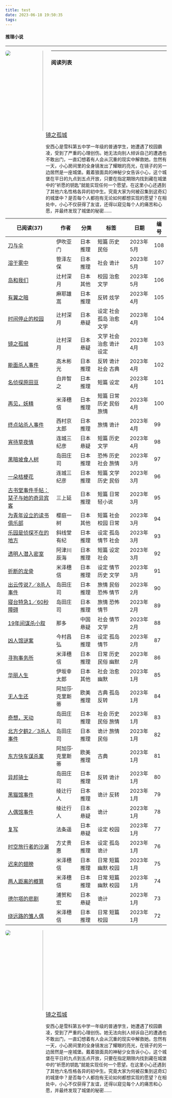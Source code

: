 ```yaml
---
title: test
date: 2023-06-18 19:50:35
tags:
---
```



#### 推理小说
---

<html>
    <head> 
        <style> 
        .content { 
            background: white; 
        } 
        </style> 
        <style> 
        img  {
            border: 0px solid transparent;
            border-radius: 5px;
        }
        </style> 
    </head>
    <body>
        <div style="float:left; width: 20%;height: auto">
            <img src="../Attachment/Library/Seventh.jpg"/>
        </div>
        <div style="width:10px;height:250px;border-left:2.5px solid #ccc;float:left;margin-left:15px;margin-right:15px">
        </div>
        <div style="float:right; width: 75%; height: auto">
            <Big><a href="https://book.douban.com/subject/34907839">镜之孤城</a></Big> 
            <p>安西心是雪科第五中学一年级的普通学生，她遭遇了校园霸凌，受到了严重的心理创伤。她无法向别人倾诉自己的遭遇也不敢出门，一直幻想着有人会从沉重的现实中解救她。忽然有一天，小心房间里的全身镜发出了耀眼的亮光，在镜子的另一边居然是一座城堡。戴着狼面具的神秘少女告诉小心，这个城堡在平日的九点到五点开放，只要在指定期限内找到藏在城堡中的“祈愿的钥匙”就能实现任何一个愿望。在这里小心还遇到了其他六名性格各异的初中生。究竟大家为何被召集到这奇幻的城堡中？是否每个人都抱有无论如何都想实现的愿望？在相处中，小心不仅获得了友谊，还得以窥见每个人的痛苦和心愿，并最终发现了城堡的秘密……
            </p>
        </div>
    </body>
</html>

----

### 阅读列表

| 已阅读(37)                                              | 作者       | 分类    | 标签             | 日期      | 编号  |
| ---------------------------------------------------- | -------- | ----- | -------------- | ------- | --- |
| [刀与伞](https://book.douban.com/subject/36187796/)     | 伊吹亚门     | 日本 推理 | 短篇 历史 民俗       | 2023年5月 | 108 |
| [溶于雾中](https://book.douban.com/subject/36194208/)    | 笹泽左保     | 日本 推理 | 社会 诡计          | 2023年5月 | 107 |
| [岛和我们](https://book.douban.com/subject/26277997/)    | 辻村深月     | 日本 其他 | 校园 治愈 文学       | 2023年5月 | 106 |
| [有翼之暗](https://book.douban.com/subject/25892396/)    | 麻耶雄嵩     | 日本 推理 | 反转 炫学          | 2023年4月 | 105 |
| [时间停止的校园](https://book.douban.com/subject/26613047/) | 辻村深月     | 日本 悬疑 | 设定 社会 孤岛 治愈 文学 | 2023年4月 | 104 |
| [镜之孤城](https://book.douban.com/subject/34907839/)    | 辻村深月     | 日本 悬疑 | 文学 社会 治愈 诡计 设定 | 2023年4月 | 103 |
| [能面杀人事件](undefined)                                  | 高木彬光     | 日本 推理 | 反转 诡计 社会 古典    | 2023年4月 | 102 |
| [名侦探原田亘](undefined)                                  | 白井智之     | 日本 推理 | 短篇 设定          | 2023年4月 | 101 |
| [再见，妖精](undefined)                                   | 米泽穗信     | 日本 推理 | 短篇 日常 历史 民俗 旅情 | 2023年4月 | 100 |
| [终点站杀人事件](undefined)                                 | 西村京太郎    | 日本 推理 | 旅情 诡计          | 2023年4月 | 99  |
| [宵待草夜情](undefined)                                   | 连城三纪彦    | 日本 悬疑 | 短篇 历史 文学       | 2023年4月 | 98  |
| [黑暗坡食人树](undefined)                                  | 岛田庄司     | 日本 推理 | 恐怖 历史 社会 旅情    | 2023年3月 | 97  |
| [一朵桔梗花](undefined)                                   | 连城三纪彦    | 日本 推理 | 短篇 文学 历史 民俗    | 2023年3月 | 96  |
| [古书堂事件手帖：栞子与她的奇异宾客](undefined)                       | 三上延      | 日本 推理 | 短篇 日常 轻小说      | 2023年3月 | 95  |
| [为青年设立的读书俱乐部](undefined)                             | 樱庭一树     | 日本 其他 | 短篇 社会 校园 日常    | 2023年3月 | 94  |
| [乐园是侦探不在的地方](undefined)                              | 斜线堂有纪    | 日本 推理 | 设定 孤岛 情节 社会    | 2023年3月 | 93  |
| [透明人潜入密室](undefined)                                 | 阿津川辰海    | 日本 推理 | 短篇 设定 社会       | 2023年3月 | 92  |
| [折断的龙骨](undefined)                                   | 米泽穗信     | 日本 推理 | 设定 情节 历史 文学    | 2023年3月 | 91  |
| [出云传说7／8杀人事件](undefined)                             | 岛田庄司     | 日本 推理 | 旅情 民俗 恐怖 情节    | 2023年2月 | 90  |
| [寝台特急1／60秒障碍](undefined)                             | 岛田庄司     | 日本 推理 | 旅情 恐怖 情节       | 2023年2月 | 89  |
| [19年间谋杀小叙](https://book.douban.com/subject/30237176) | 那多       | 中国 悬疑 | 社会 情节 文学       | 2023年2月 | 88  |
| [凶人馆谜案](undefined)                                   | 今村昌弘     | 日本 推理 | 设定 孤岛 情节       | 2023年2月 | 87  |
| [寻狗事务所](undefined)                                   | 米泽穗信     | 日本 推理 | 日常 历史 民俗 幽默    | 2023年2月 | 86  |
| [华丽人生](undefined)                                    | 伊坂幸太郎    | 日本 其他 | 社会 治愈 幽默       | 2023年1月 | 85  |
| [无人生还](undefined)                                    | 阿加莎·克里斯蒂 | 欧美 推理 | 古典 孤岛 反转       | 2023年1月 | 84  |
| [奇想，天动](undefined)                                   | 岛田庄司     | 日本 推理 | 社会 历史 民俗 旅情    | 2023年1月 | 83  |
| [北方夕鹤2／3杀人事件](undefined)                             | 岛田庄司     | 日本 推理 | 诡计 旅情 民俗       | 2023年1月 | 82  |
| [东方快车谋杀案](undefined)                                 | 阿加莎·克里斯蒂 | 欧美 推理 | 古典             | 2023年1月 | 81  |
| [异邦骑士](undefined)                                    | 岛田庄司     | 日本 推理 | 反转 诡计          | 2023年1月 | 80  |
| [黑猫馆事件](undefined)                                   | 绫辻行人     | 日本 推理 | 诡计 反转          | 2023年1月 | 79  |
| [人偶馆事件](undefined)                                   | 绫辻行人     | 日本 悬疑 | 诡计             | 2023年1月 | 78  |
| [复写](undefined)                                      | 法条遥      | 日本 悬疑 | 设定 校园          | 2023年1月 | 77  |
| [时空旅行者的沙漏](undefined)                                | 方丈贵惠     | 日本 推理 | 设定 孤岛 诡计       | 2023年1月 | 76  |
| [迟来的翅膀](undefined)                                   | 米泽穗信     | 日本 推理 | 日常 短篇 幽默 校园    | 2023年1月 | 75  |
| [两人距离的概算](undefined)                                 | 米泽穗信     | 日本 推理 | 日常 短篇 幽默 校园    | 2023年1月 | 74  |
| [德尔塔的悲剧](undefined)                                  | 浦贺和宏     | 日本 悬疑 | 诡计             | 2023年1月 | 73  |
| [绕远路的雏人偶](undefined)                                 | 米泽穗信     | 日本 推理 | 日常 短篇 校园       | 2023年1月 | 72  |





<body>
    <div style="float:left; width: 20%;">
        <img src="../Attachment/Library/Seventh.jpg"/>
    </div>
    <div style="width:10px;height:250px;border-left:2.5px solid #ccc;float:left;margin-left:15px;margin-right:15px">
    </div>
    <div style="float:right; width: 75%; height: auto">
        <Big><a href="https://book.douban.com/subject/34907839">镜之孤城</a></Big> 
        <p>安西心是雪科第五中学一年级的普通学生，她遭遇了校园霸凌，受到了严重的心理创伤。她无法向别人倾诉自己的遭遇也不敢出门，一直幻想着有人会从沉重的现实中解救她。忽然有一天，小心房间里的全身镜发出了耀眼的亮光，在镜子的另一边居然是一座城堡。戴着狼面具的神秘少女告诉小心，这个城堡在平日的九点到五点开放，只要在指定期限内找到藏在城堡中的“祈愿的钥匙”就能实现任何一个愿望。在这里小心还遇到了其他六名性格各异的初中生。究竟大家为何被召集到这奇幻的城堡中？是否每个人都抱有无论如何都想实现的愿望？在相处中，小心不仅获得了友谊，还得以窥见每个人的痛苦和心愿，并最终发现了城堡的秘密……</p>
        <br></br>
    </div>
</body>